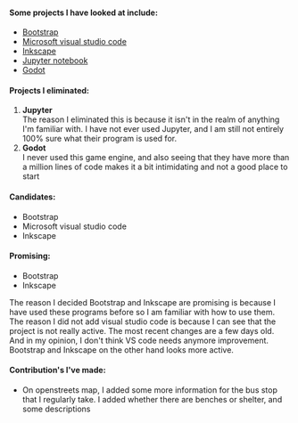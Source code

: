
#### Some projects I have looked at include: 
* [Bootstrap](https://github.com/twbs/bootstrap)
* [Microsoft visual studio code](https://github.com/Microsoft/vscode)
* [Inkscape](https://gitlab.com/inkscape/inkscape)
* [Jupyter notebook](https://github.com/jupyter/notebook)
* [Godot](https://github.com/godotengine/godot)

#### Projects I eliminated: 
1. **Jupyter**  
   The reason I eliminated this is because it isn't in the realm of anything I'm familiar with. I have not ever used Jupyter, and I am still not entirely 100% sure what their program is used for. 
1. **Godot**  
   I never used this game engine, and also seeing that they have more than a million lines of code makes it a bit intimidating and not a good place to start

#### Candidates: 
* Bootstrap
* Microsoft visual studio code
* Inkscape

#### Promising: 
* Bootstrap
* Inkscape  

The reason I decided Bootstrap and Inkscape are promising is because I have used these programs before so I am familiar with how to use them. The reason I did not add visual studio code is because I can see that the project is not really active. The most recent changes are a few days old. And in my opinion, I don't think VS code needs anymore improvement. Bootstrap and Inkscape on the other hand looks more active. 

#### Contribution's I've made:
* On openstreets map, I added some more information for the bus stop that I regularly take. I added whether there are benches or shelter, and some descriptions
